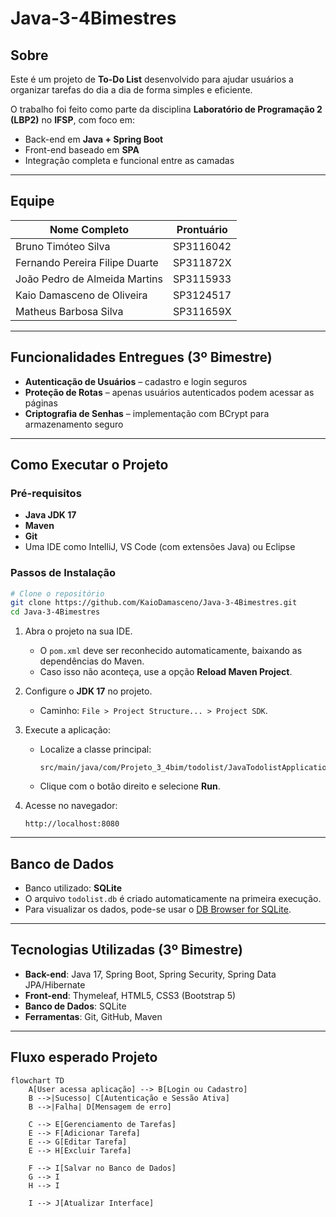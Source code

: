 # Java-3-4Bimestres

## Sobre

Este é um projeto de **To-Do List** desenvolvido para ajudar usuários a organizar tarefas do dia a dia de forma simples e eficiente.

O trabalho foi feito como parte da disciplina **Laboratório de Programação 2 (LBP2)** no **IFSP**, com foco em:

* Back-end em **Java + Spring Boot**
* Front-end baseado em **SPA**
* Integração completa e funcional entre as camadas

---

## Equipe

| Nome Completo                  | Prontuário |
| ------------------------------ | ---------- |
| Bruno Timóteo Silva            | SP3116042  |
| Fernando Pereira Filipe Duarte | SP311872X  |
| João Pedro de Almeida Martins  | SP3115933  |
| Kaio Damasceno de Oliveira     | SP3124517  |
| Matheus Barbosa Silva          | SP311659X  |

---

## Funcionalidades Entregues (3º Bimestre)

* **Autenticação de Usuários** – cadastro e login seguros
* **Proteção de Rotas** – apenas usuários autenticados podem acessar as páginas
* **Criptografia de Senhas** – implementação com BCrypt para armazenamento seguro

---

## Como Executar o Projeto

### Pré-requisitos

* **Java JDK 17**
* **Maven**
* **Git**
* Uma IDE como IntelliJ, VS Code (com extensões Java) ou Eclipse

### Passos de Instalação

```bash
# Clone o repositório
git clone https://github.com/KaioDamasceno/Java-3-4Bimestres.git
cd Java-3-4Bimestres
```

1. Abra o projeto na sua IDE.

   * O `pom.xml` deve ser reconhecido automaticamente, baixando as dependências do Maven.
   * Caso isso não aconteça, use a opção **Reload Maven Project**.

2. Configure o **JDK 17** no projeto.

   * Caminho: `File > Project Structure... > Project SDK`.

3. Execute a aplicação:

   * Localize a classe principal:

     ```
     src/main/java/com/Projeto_3_4bim/todolist/JavaTodolistApplication.java
     ```
   * Clique com o botão direito e selecione **Run**.

4. Acesse no navegador:

   ```
   http://localhost:8080
   ```

---

## Banco de Dados

* Banco utilizado: **SQLite**
* O arquivo `todolist.db` é criado automaticamente na primeira execução.
* Para visualizar os dados, pode-se usar o [DB Browser for SQLite](https://sqlitebrowser.org/).

---

## Tecnologias Utilizadas (3º Bimestre)

* **Back-end**: Java 17, Spring Boot, Spring Security, Spring Data JPA/Hibernate
* **Front-end**: Thymeleaf, HTML5, CSS3 (Bootstrap 5)
* **Banco de Dados**: SQLite
* **Ferramentas**: Git, GitHub, Maven

---

## Fluxo esperado Projeto

```mermaid
flowchart TD
    A[User acessa aplicação] --> B[Login ou Cadastro]
    B -->|Sucesso| C[Autenticação e Sessão Ativa]
    B -->|Falha| D[Mensagem de erro]

    C --> E[Gerenciamento de Tarefas]
    E --> F[Adicionar Tarefa]
    E --> G[Editar Tarefa]
    E --> H[Excluir Tarefa]

    F --> I[Salvar no Banco de Dados]
    G --> I
    H --> I

    I --> J[Atualizar Interface]
```
